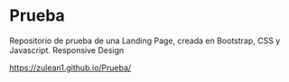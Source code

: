 # Prueba
Repositorio de prueba de una Landing Page, creada en Bootstrap, CSS y Javascript. Responsive Design 

https://zulean1.github.io/Prueba/
